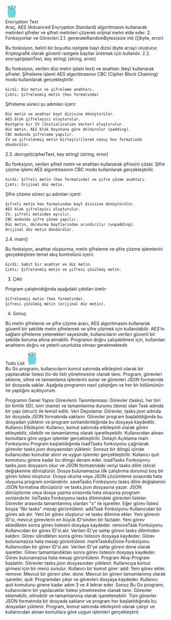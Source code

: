   <a href="https://golang.org/" target="_blank" rel="noreferrer"> 
        <img src="https://raw.githubusercontent.com/devicons/devicon/master/icons/go/go-original.svg" alt="golang" width="40" height="40"/> 
    </a> <br>
Encryption Text <br>
Araç, AES (Advanced Encryption Standard) algoritmasını kullanarak metinleri şifreler ve şifreli metinleri çözerek orijinal metni elde eder.
2. Fonksiyonlar ve Görevleri
2.1. generateRandomBytes(size int) ([]byte, error)

Bu fonksiyon, belirli bir boyutta rastgele bayt dizisi (byte array) oluşturur. Kriptografik olarak güvenli rastgele baytlar üretmek için kullanılır.
2.2. encrypt(plainText, key string) (string, error)

Bu fonksiyon, verilen düz metni (plain text) ve anahtarı (key) kullanarak şifreler. Şifreleme işlemi AES algoritmasının CBC (Cipher Block Chaining) modu kullanılarak gerçekleştirilir.

    Girdi: Düz metin ve şifreleme anahtarı.
    Çıktı: Şifrelenmiş metin (hex formatında)

Şifreleme süreci şu adımları içerir:

    Düz metin ve anahtar bayt dizisine dönüştürülür.
    AES blok şifreleyici oluşturulur.
    Rastgele bir IV (Initialization Vector) oluşturulur.
    Düz metin, AES blok boyutuna göre doldurulur (padding).
    CBC modunda şifreleme yapılır.
    IV ve şifrelenmiş metin birleştirilerek sonuç hex formatında döndürülür.

2.3. decrypt(cipherText, key string) (string, error)

Bu fonksiyon, verilen şifreli metni ve anahtarı kullanarak şifresini çözer. Şifre çözme işlemi AES algoritmasının CBC modu kullanılarak gerçekleştirilir.

    Girdi: Şifreli metin (hex formatında) ve şifre çözme anahtarı.
    Çıktı: Orijinal düz metin.

Şifre çözme süreci şu adımları içerir:

    Şifreli metin hex formatından bayt dizisine dönüştürülür.
    AES blok şifreleyici oluşturulur.
    IV, şifreli metinden ayrılır.
    CBC modunda şifre çözme yapılır.
    Düz metin, doldurma baytlarından arındırılır (unpadding).
    Orijinal düz metin döndürülür.

2.4. main()

Bu fonksiyon, anahtar oluşturma, metin şifreleme ve şifre çözme işlemlerini gerçekleştiren temel akış kontrolünü içerir.

    Girdi: Sabit bir anahtar ve düz metin.
    Çıktı: Şifrelenmiş metin ve şifresi çözülmüş metin.

3. Çıktı

Program çalıştırıldığında aşağıdaki çıktıları üretir:

    Şifrelenmiş metin (hex formatında).
    Şifresi çözülmüş metin (orijinal düz metin).

4. Sonuç

Bu metin şifreleme ve şifre çözme aracı, AES algoritmasını kullanarak güvenli bir şekilde metin şifrelemek ve şifre çözmek için kullanılabilir. AES'in sağlam şifreleme yetenekleri sayesinde, kullanıcıların verileri güvenli bir şekilde koruma altına alınabilir. Programın doğru çalışabilmesi için, kullanılan anahtarın doğru ve yeterli uzunlukta olması gerekmektedir.

 Todo List <a href="https://golang.org/" target="_blank" rel="noreferrer"> 
        <img src="https://raw.githubusercontent.com/devicons/devicon/master/icons/go/go-original.svg" alt="golang" width="40" height="40"/> 
    </a> <br>
    Bu Go programı, kullanıcıların komut satırında etkileşimli olarak bir yapılacaklar listesi (to-do list) yönetmesine olanak tanır. Program, görevleri ekleme, silme ve tamamlama işlevlerini sunar ve görevleri JSON formatında bir dosyada saklar. Aşağıda programın nasıl çalıştığını ve her bir bölümünün ne yaptığını açıklıyorum.

Programın Genel Yapısı
Görevlerin Tanımlanması: Görevler (tasks), her biri bir kimlik (ID), isim (name) ve tamamlanma durumu (done) olan Task adında bir yapı (struct) ile temsil edilir.
Veri Depolama: Görevler, tasks.json adında bir dosyada JSON formatında saklanır. Görevler program başlatıldığında bu dosyadan yüklenir ve program sonlandırıldığında bu dosyaya kaydedilir.
Kullanıcı Etkileşimi: Kullanıcı, komut satırında etkileşimli olarak görev ekleyebilir, silebilir ve tamamlanmış olarak işaretleyebilir. Kullanıcıdan alınan komutlara göre uygun işlemler gerçekleştirilir.
Detaylı Açıklama
main Fonksiyonu
Program başlatıldığında loadTasks fonksiyonu çağrılarak görevler tasks.json dosyasından yüklenir.
Sonsuz bir döngü içinde kullanıcıdan komutlar alınır ve uygun işlemler gerçekleştirilir. Kullanıcı quit komutunu girene kadar bu döngü devam eder.
loadTasks Fonksiyonu
tasks.json dosyasını okur ve JSON formatındaki veriyi tasks dilim (slice) değişkenine dönüştürür.
Dosya bulunamazsa (ilk çalıştırma durumu) boş bir görev listesi oluşturur.
Dosya okuma veya JSON çözümleme sırasında hata oluşursa program sonlandırılır.
saveTasks Fonksiyonu
tasks dilim değişkenini JSON formatına dönüştürür ve tasks.json dosyasına yazar.
JSON dönüştürme veya dosya yazma sırasında hata oluşursa program sonlandırılır.
listTasks Fonksiyonu
tasks dilimindeki görevleri listeler. Görevler arasında tamamlanmış olanları "x" ile işaretler.
Eğer görev listesi boşsa "No tasks" mesajı görüntülenir.
addTask Fonksiyonu
Kullanıcıdan bir görev adı alır.
Yeni bir görev oluşturur ve tasks dilimine ekler. Yeni görevin ID'si, mevcut görevlerin en büyük ID'sinden bir fazladır.
Yeni görev ekledikten sonra görev listesini dosyaya kaydeder.
removeTask Fonksiyonu
Kullanıcıdan bir görev ID'si alır.
Verilen ID'ye sahip görevi tasks diliminden kaldırır.
Görev silindikten sonra görev listesini dosyaya kaydeder.
Görev bulunamazsa hata mesajı görüntülenir.
markTaskAsDone Fonksiyonu
Kullanıcıdan bir görev ID'si alır.
Verilen ID'ye sahip görevi done olarak işaretler.
Görev tamamlandıktan sonra görev listesini dosyaya kaydeder.
Görev bulunamazsa hata mesajı görüntülenir.
Program Akışı
Program başlatılır.
Görevler tasks.json dosyasından yüklenir.
Kullanıcıya komut girmesi için bir menü sunulur.
Kullanıcı bir komut girer:
add: Yeni görev ekler.
remove: Mevcut bir görevi siler.
done: Mevcut bir görevi tamamlanmış olarak işaretler.
quit: Programdan çıkar ve görevleri dosyaya kaydeder.
Kullanıcı quit komutunu girene kadar adım 3 ve 4 tekrar eder.
Sonuç
Bu Go programı, kullanıcıların bir yapılacaklar listesi yönetmesine olanak tanır. Görevler eklenebilir, silinebilir ve tamamlanmış olarak işaretlenebilir. Tüm görevler JSON formatında bir dosyada saklanır ve program her başlatıldığında bu dosyadan yüklenir. Program, komut satırında etkileşimli olarak çalışır ve kullanıcıdan alınan komutlara göre uygun işlemleri gerçekleştirir.
















